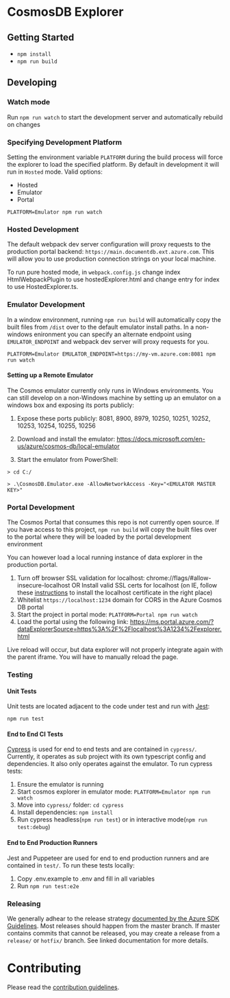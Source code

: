 # CosmosDB Explorer

## Getting Started

- `npm install`
- `npm run build`

## Developing

### Watch mode

Run `npm run watch` to start the development server and automatically rebuild on changes

### Specifying Development Platform

Setting the environment variable `PLATFORM` during the build process will force the explorer to load the specified platform. By default in development it will run in `Hosted` mode. Valid options:

- Hosted
- Emulator
- Portal

`PLATFORM=Emulator npm run watch`

### Hosted Development

The default webpack dev server configuration will proxy requests to the production portal backend: `https://main.documentdb.ext.azure.com`. This will allow you to use production connection strings on your local machine.

To run pure hosted mode, in `webpack.config.js` change index HtmlWebpackPlugin to use hostedExplorer.html and change entry for index to use HostedExplorer.ts.

### Emulator Development

In a window environment, running `npm run build` will automatically copy the built files from `/dist` over to the default emulator install paths. In a non-windows enironment you can specify an alternate endpoint using `EMULATOR_ENDPOINT` and webpack dev server will proxy requests for you.

`PLATFORM=Emulator EMULATOR_ENDPOINT=https://my-vm.azure.com:8081 npm run watch`

#### Setting up a Remote Emulator

The Cosmos emulator currently only runs in Windows environments. You can still develop on a non-Windows machine by setting up an emulator on a windows box and exposing its ports publicly:

1. Expose these ports publicly: 8081, 8900, 8979, 10250, 10251, 10252, 10253, 10254, 10255, 10256

2. Download and install the emulator: https://docs.microsoft.com/en-us/azure/cosmos-db/local-emulator

3. Start the emulator from PowerShell:

```
> cd C:/

> .\CosmosDB.Emulator.exe -AllowNetworkAccess -Key="<EMULATOR MASTER KEY>"
```

### Portal Development

The Cosmos Portal that consumes this repo is not currently open source. If you have access to this project, `npm run build` will copy the built files over to the portal where they will be loaded by the portal development environment

You can however load a local running instance of data explorer in the production portal.

1. Turn off browser SSL validation for localhost: chrome://flags/#allow-insecure-localhost OR Install valid SSL certs for localhost (on IE, follow these [instructions](https://www.technipages.com/ie-bypass-problem-with-this-websites-security-certificate) to install the localhost certificate in the right place)
2. Whitelist `https://localhost:1234` domain for CORS in the Azure Cosmos DB portal
3. Start the project in portal mode: `PLATFORM=Portal npm run watch`
4. Load the portal using the following link: https://ms.portal.azure.com/?dataExplorerSource=https%3A%2F%2Flocalhost%3A1234%2Fexplorer.html

Live reload will occur, but data explorer will not properly integrate again with the parent iframe. You will have to manually reload the page.

### Testing

#### Unit Tests

Unit tests are located adjacent to the code under test and run with [Jest](https://jestjs.io/):

`npm run test`

#### End to End CI Tests

[Cypress](https://www.cypress.io/) is used for end to end tests and are contained in `cypress/`. Currently, it operates as sub project with its own typescript config and dependencies. It also only operates against the emulator. To run cypress tests:

1. Ensure the emulator is running
2. Start cosmos explorer in emulator mode: `PLATFORM=Emulator npm run watch`
3. Move into `cypress/` folder: `cd cypress`
4. Install dependencies: `npm install`
5. Run cypress headless(`npm run test`) or in interactive mode(`npm run test:debug`)

#### End to End Production Runners

Jest and Puppeteer are used for end to end production runners and are contained in `test/`. To run these tests locally:

1. Copy .env.example to .env and fill in all variables
2. Run `npm run test:e2e`

### Releasing

We generally adhear to the release strategy [documented by the Azure SDK Guidelines](https://azure.github.io/azure-sdk/policies_repobranching.html#release-branches). Most releases should happen from the master branch. If master contains commits that cannot be released, you may create a release from a `release/` or `hotfix/` branch. See linked documentation for more details.

# Contributing

Please read the [contribution guidelines](./CONTRIBUTING.md).
